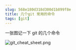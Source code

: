 ```yaml
---
slug: 568e180d318d300d1b899f8e
title: 几个git 常用的命令
tags: [git]
---
```


一张图记一下 git 的几个命令
 
 ![git_cheat_sheet.png](http:https://static.gaoqixhb.com/FrV17hUfDI-xRdvmWsNY7kpbaPOZ)
